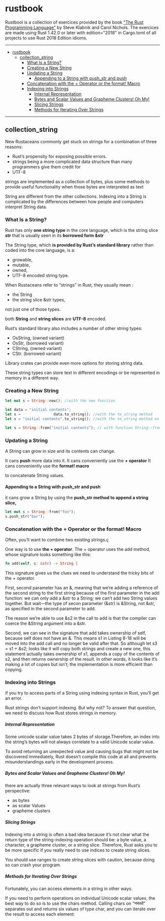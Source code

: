 # rustbook
Rustbool is a collection of exercices provided by the book ["The Rust Programming Language"](https://doc.rust-lang.org/book/title-page.html) by Steve Klabnik and Carol Nichols.
The exercices are made using Rust 1.42.0 or later with edition="2018" in Cargo.toml of all projects to use Rust 2018 Edition idioms. 

----
- [rustbook](#rustbook)
  - [collection_string](#collection_string)
    - [What Is a String?](#what-is-a-string)
    - [Creating a New String](#creating-a-new-string)
    - [Updating a String](#updating-a-string)
      - [Appending to a String with push_str and push](#appending-to-a-string-with-push_str-and-push)
    - [Concatenation with the + Operator or the format! Macro](#concatenation-with-the--operator-or-the-format-macro)
    - [Indexing into Strings](#indexing-into-strings)
        - [Internal Representation](#internal-representation)
        - [Bytes and Scalar Values and Grapheme Clusters! Oh My!](#bytes-and-scalar-values-and-grapheme-clusters-oh-my)
        - [Slicing Strings](#slicing-strings)
        - [Methods for Iterating Over Strings](#methods-for-iterating-over-strings)

----

## collection_string

New Rustaceans commonly get stuck on strings for a combination of three reasons:

- Rust’s propensity for exposing possible errors.
- strings being a more complicated data structure than many programmers give them credit for
- UTF-8

strings are implemented as a collection of bytes, plus some methods to provide useful functionality when those bytes are interpreted as text

String are different from the other collections. Indexing into a String is complicated by the differences between how people and computers interpret String data.

### What Is a String?

Rust has only **one string type** in the core language, which is the string slice **str** that is usually seen in its **borrowed form &str**

The String type, which **is provided by Rust’s standard library** rather than coded into the core language, 
is a:
- growable, 
- mutable, 
- owned, 
- UTF-8 encoded string type.

When Rustaceans refer to “strings” in Rust, they usually mean :
 - the String 
 - the string slice &str types,

not just one of those types.

both **String** and **string slices** are **UTF-8** encoded.

Rust’s standard library also includes a number of other string types:

- OsString, (owned variant)
- OsStr, (borrowed variant)
- CString, (owned variant)
- CStr. (borrowed variant)

Library crates can provide even more options for storing string data.

 These string types can store text in different encodings or be represented in memory in a different way.

### Creating a New String

```rust
let mut s = String::new(); //with the new function

let data = "initial contents";  
let s =               data.to_string(); //with the to_string method
let s = "initial contents".to_string(); //with the to_string method on a literal directly

let s = String::from("initial contents"); // with function String::from
```


### Updating a String

A String can grow in size and its contents can change.

It cans **push** more data into it.
It cans conveniently use the **+ operator**
It cans conveniently use the **format! macro**

to concatenate String values.

#### Appending to a String with push_str and push

it cans grow a String by using the **push_str method to append a string slice,**

```rust
let mut s = String::from("foo");
s.push_str("bar");
```

### Concatenation with the + Operator or the format! Macro

Often, you’ll want to combine two existing strings.ç

One way is to use **the + operator**.
The + operator uses the add method, whose signature looks something like this:

```rust
fn add(self, s: &str) -> String {
```
This signature gives us the clues we need to understand the tricky bits of the + operator.

First, second parameter  has an &, meaning that we’re adding a reference of the second string to the first string because of the first parameter in the add function: we can only add a &str to a String; we can’t add two String values together. But wait—the type of secon parameter (&str) is &String, not &str, as specified in the second parameter to add.

The reason we’re able to use &s2 in the call to add is that the compiler can coerce the &String argument into a &str.

Second, we can see in the signature that add takes ownership of self, because self does not have an &. This means s1 in Listing 8-18 will be moved into the add call and no longer be valid after that. So although let s3 = s1 + &s2; looks like it will copy both strings and create a new one, this statement actually takes ownership of s1, appends a copy of the contents of s2, and then returns ownership of the result. In other words, it looks like it’s making a lot of copies but isn’t; the implementation is more efficient than copying.

### Indexing into Strings

if you try to access parts of a String using indexing syntax in Rust, you’ll get an error.

Rust strings don’t support indexing. But why not? To answer that question, we need to discuss how Rust stores strings in memory.

##### Internal Representation

Some unicode scalar value takes 2 bytes of storage.Therefore, an index into the string’s bytes will not always correlate to a valid Unicode scalar value.

To avoid returning an unexpected value and causing bugs that might not be discovered immediately, Rust doesn’t compile this code at all and prevents misunderstandings early in the development process.

##### Bytes and Scalar Values and Grapheme Clusters! Oh My!

there are actually three relevant ways to look at strings from Rust’s perspective:

- as bytes
- as scalar Values
- grapheme clusters

##### Slicing Strings

Indexing into a string is often a bad idea because it’s not clear what the return type of the string-indexing operation should be: a byte value, a character, a grapheme cluster, or a string slice. Therefore, Rust asks you to be more specific if you really need to use indices to create string slices.

You should use ranges to create string slices with caution, because doing so can crash your program.

##### Methods for Iterating Over Strings

Fortunately, you can access elements in a string in other ways.

If you need to perform operations on individual Unicode scalar values, the best way to do so is to use the chars method. Calling chars on “नमस्ते” separates out and returns six values of type char, and you can iterate over the result to access each element:











